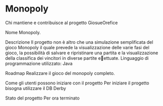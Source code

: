 # Monopoly
Chi mantiene e contribuisce al progetto
GiosueOrefice

Nome
Monopoly.

Descrizione
Il progetto non è altro che una simulazione semplificata del gioco Monopoly il quale prevede
la visualizzazione delle varie fasi del gioco, la possibilità di salvare e ripristinare
una partita e la visualizzazione della classifica dei vincitori in diverse partite
eettuate.
Linguaggio di programmazione utilizzato: Java


Roadmap
Realizzare il gioco del monopoly completo.

Come gli utenti possono iniziare con il progetto
Per iniziare il progetto bisogna utilizzare il DB Derby 


Stato del progetto
Per ora terminato

